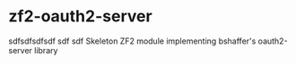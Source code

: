 zf2-oauth2-server
=================
sdfsdfsdfsdf
sdf
sdf
Skeleton ZF2 module implementing bshaffer's oauth2-server library
